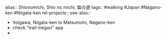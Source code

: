 alias:: Shionomichi, Shio no michi, 塩の道
tags:: #walking #Japan #Nagano-ken #Niigata-ken 
rel-projects:: 
see-also::

- Itoigawa, Niigata-ken to Matsumoto, Nagano-ken
- check "trail meguri" app
-